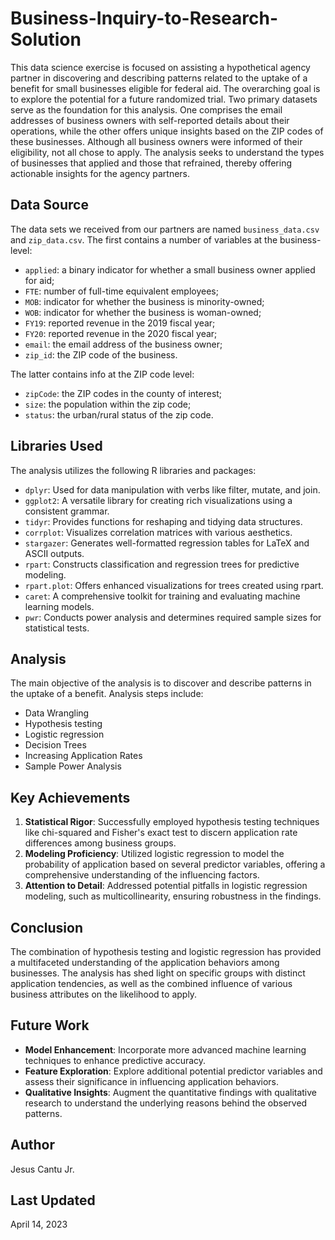 # Business-Inquiry-to-Research-Solution

This data science exercise is focused on assisting a hypothetical agency partner in discovering and describing patterns related to the uptake of a benefit for small businesses eligible for federal aid. The overarching goal is to explore the potential for a future randomized trial. Two primary datasets serve as the foundation for this analysis. One comprises the email addresses of business owners with self-reported details about their operations, while the other offers unique insights based on the ZIP codes of these businesses. Although all business owners were informed of their eligibility, not all chose to apply. The analysis seeks to understand the types of businesses that applied and those that refrained, thereby offering actionable insights for the agency partners.

## Data Source
The data sets we received from our partners are named `business_data.csv` and `zip_data.csv`. The first contains a number of variables at the business-level:
  - `applied`: a binary indicator for whether a small business owner applied for aid;
  - `FTE`: number of full-time equivalent employees;
  - `MOB`: indicator for whether the business is minority-owned;
  - `WOB`: indicator for whether the business is woman-owned;
  - `FY19`: reported revenue in the 2019 fiscal year;
  - `FY20`: reported revenue in the 2020 fiscal year;
  - `email`: the email address of the business owner;
  - `zip_id`: the ZIP code of the business.

The latter contains info at the ZIP code level:
 - `zipCode`: the ZIP codes in the county of interest;
 - `size`: the population within the zip code;
 - `status`: the urban/rural status of the zip code.

## Libraries Used
The analysis utilizes the following R libraries and packages:
- `dplyr`: Used for data manipulation with verbs like filter, mutate, and join.
- `ggplot2`: A versatile library for creating rich visualizations using a consistent grammar.
- `tidyr`: Provides functions for reshaping and tidying data structures.
- `corrplot`: Visualizes correlation matrices with various aesthetics.
- `stargazer`: Generates well-formatted regression tables for LaTeX and ASCII outputs.
- `rpart`: Constructs classification and regression trees for predictive modeling.
- `rpart.plot`: Offers enhanced visualizations for trees created using rpart.
- `caret`: A comprehensive toolkit for training and evaluating machine learning models.
- `pwr`:  Conducts power analysis and determines required sample sizes for statistical tests.

## Analysis
The main objective of the analysis is to discover and describe patterns in the uptake of a benefit. Analysis steps include:
- Data Wrangling
- Hypothesis testing
- Logistic regression
- Decision Trees
- Increasing Application Rates
- Sample Power Analysis

## Key Achievements
1. **Statistical Rigor**: Successfully employed hypothesis testing techniques like chi-squared and Fisher's exact test to discern application rate differences among business groups.
2. **Modeling Proficiency**: Utilized logistic regression to model the probability of application based on several predictor variables, offering a comprehensive understanding of the influencing factors.
3. **Attention to Detail**: Addressed potential pitfalls in logistic regression modeling, such as multicollinearity, ensuring robustness in the findings.

## Conclusion
The combination of hypothesis testing and logistic regression has provided a multifaceted understanding of the application behaviors among businesses. The analysis has shed light on specific groups with distinct application tendencies, as well as the combined influence of various business attributes on the likelihood to apply.

## Future Work
-  **Model Enhancement**: Incorporate more advanced machine learning techniques to enhance predictive accuracy.
-  **Feature Exploration**: Explore additional potential predictor variables and assess their significance in influencing application behaviors.
-  **Qualitative Insights**: Augment the quantitative findings with qualitative research to understand the underlying reasons behind the observed patterns.

## Author
Jesus Cantu Jr.

## Last Updated 
April 14, 2023
